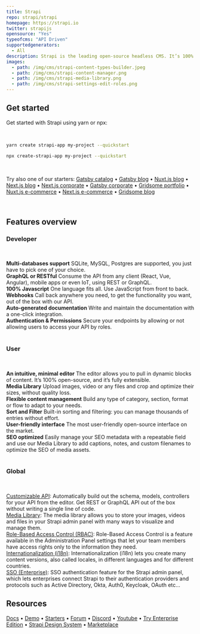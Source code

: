 ```yaml
---
title: Strapi
repo: strapi/strapi
homepage: https://strapi.io
twitter: strapijs
opensource: "Yes"
typeofcms: "API Driven"
supportedgenerators:
  - All
description: Strapi is the leading open-source headless CMS. It’s 100% Javascript, fully customizable and developer-first. It saves API development time through a beautiful admin panel anyone can use.
images:
  - path: /img/cms/strapi-content-types-builder.jpeg
  - path: /img/cms/strapi-content-manager.png
  - path: /img/cms/strapi-media-library.png
  - path: /img/cms/strapi-settings-edit-roles.png
---
```


## Get started

Get started with Strapi using yarn or npx:

<br />

```bash
yarn create strapi-app my-project --quickstart
```

```bash
npx create-strapi-app my-project --quickstart
```

<br />

Try also one of our starters: [Gatsby catalog](https://github.com/strapi/strapi-starter-gatsby-catalog) • [Gatsby blog](https://github.com/strapi/strapi-starter-gatsby-blog) • [Nuxt.js blog](https://github.com/strapi/strapi-starter-nuxt-blog) • [Next.js blog](https://github.com/strapi/strapi-starter-next-blog) • [Next.js corporate](https://github.com/strapi/strapi-starter-next-corporate) • [Gatsby corporate](https://github.com/strapi/strapi-starter-gatsby-corporate) • [Gridsome portfolio](https://github.com/strapi/strapi-starter-gridsome-portfolio) • [Nuxt.js e-commerce](https://github.com/strapi/strapi-starter-nuxt-e-commerce) • [Next.js e-commerce](https://github.com/strapi/strapi-starter-next-ecommerce) • [Gridsome blog](https://github.com/strapi/strapi-starter-gridsome-blog)

<br />

## Features overview

### Developer

<br />

**Multi-databases support** SQLite, MySQL, Postgres are supported, you just have to pick one of your choice.<br />
**GraphQL or RESTful** Consume the API from any client (React, Vue, Angular), mobile apps or even IoT, using REST or GraphQL.<br />
**100% Javascript** One language fits all. Use JavaScript from front to back.<br />
**Webhooks** Call back anywhere you need, to get the functionality you want, out of the box with our API.<br />
**Auto-generated documentation** Write and maintain the documentation with a one-click integration.<br />
**Authentication & Permissions** Secure your endpoints by allowing or not allowing users to access your API by roles.<br /><br />

### User

<br />

**An intuitive, minimal editor** The editor allows you to pull in dynamic blocks of content. It’s 100% open-source, and it’s fully extensible.<br />
**Media Library** Upload images, video or any files and crop and optimize their sizes, without quality loss.<br />
**Flexible content management** Build any type of category, section, format or flow to adapt to your needs. <br />
**Sort and Filter** Built-in sorting and filtering: you can manage thousands of entries without effort.<br />
**User-friendly interface** The most user-friendly open-source interface on the market.<br />
**SEO optimized** Easily manage your SEO metadata with a repeatable field and use our Media Library to add captions, notes, and custom filenames to optimize the SEO of media assets.<br /><br />

### Global

<br />

[Customizable API](https://strapi.io/features/customizable-api): Automatically build out the schema, models, controllers for your API from the editor. Get REST or GraphQL API out of the box without writing a single line of code.<br />
[Media Library](https://strapi.io/features/media-library): The media library allows you to store your images, videos and files in your Strapi admin panel with many ways to visualize and manage them.<br />
[Role-Based Access Control (RBAC)](https://strapi.io/features/custom-roles-and-permissions): Role-Based Access Control is a feature available in the Administration Panel settings that let your team members have access rights only to the information they need.<br />
[Internationalization (i18n)](https://strapi.io/features/internationalization): Internationalization (i18n) lets you create many content versions, also called locales, in different languages and for different countries.<br />
[SSO (Enterprise)](https://strapi.io/blog/v3-5-sentry-plugin-sso-authentication): SSO authentication feature for the Strapi admin panel, which lets enterprises connect Strapi to their authentication providers and protocols such as Active Directory, Okta, Auth0, Keycloak, OAuth etc...

## Resources

[Docs](https://docs.strapi.io) • [Demo](https://strapi.io/demo) • [Starters](https://strapi.io/starters) • [Forum](https://forum.strapi.io/) • [Discord](https://discord.strapi.io) • [Youtube](https://www.youtube.com/c/Strapi/featured) • [Try Enterprise Edition](https://strapi.io/enterprise) • [Strapi Design System](https://design-system.strapi.io/) • [Marketplace](https://market.strapi.io/)
